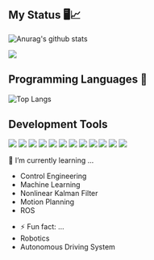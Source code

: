 ## My Status 🖥️📈
![Anurag's github stats](https://github-readme-stats.vercel.app/api?username=Ramune6110&show_icons=true&theme=radical)

<img src="https://github-profile-trophy.vercel.app/?username=Ramune6110&theme=onedark" />

## Programming Languages :memo:
![Top Langs](https://github-readme-stats.vercel.app/api/top-langs/?username=Ramune6110&layout=compact&hide=html&theme=dark)

## Development Tools

<p>
  <!--C++--><img src="https://img.shields.io/badge/C++%20-%2300599C.svg?&style=for-the-badge&logo=C%2B%2B&ogoColor=white"/>
  <!--C--><img src="https://img.shields.io/badge/C%20-%2300599C.svg?&style=for-the-badge&logo=C&logoColor=white"/>
  <!--Matlab--><img src="https://img.shields.io/badge/Matlab-%2300f.svg?&style=for-the-badge&logo=Matlab&logoColor=white"/>
  <!--Python--><img src="https://img.shields.io/badge/python%20-%2314354C.svg?&style=for-the-badge&logo=python&logoColor=white"/>
  <!--LaTeX--><img src="https://img.shields.io/badge/latex%20-%23008080.svg?&style=for-the-badge&logo=latex&logoColor=white"/>
  <!--Git--><img src="https://img.shields.io/badge/git%20-%23F05033.svg?&style=for-the-badge&logo=git&logoColor=white"/>
  <!--GitHub--><img src="https://img.shields.io/badge/github%20-%23121011.svg?&style=for-the-badge&logo=github&logoColor=white"/>
  <!--Arduino--><img src="https://img.shields.io/badge/-Arduino-00979D?style=for-the-badge&logo=Arduino&logoColor=white"/>
  <!--mbed--><img src="https://img.shields.io/badge/mbed-%2300f.svg?&style=for-the-badge&logo=mbed&logoColor=white"/>
  <!--NUCLEO--><img src="https://img.shields.io/badge/NUCLEO%20-%23013243.svg?&style=for-the-badge&logo=NUCLEO&logoColor=white" />
  <!--RPi--><img src="https://img.shields.io/badge/-Raspberry%20Pi-C51A4A?style=for-the-badge&logo=Raspberry-Pi"/>
  <!--ROS--><img src="https://img.shields.io/badge/ROS-%2300f.svg?&style=for-the-badge&logo=ROS&logoColor=white"/>
</p>

<!--- 🔭 I’m currently working on ... -->
 🌱 I’m currently learning ...
  - Control Engineering
  - Machine Learning
  - Nonlinear Kalman Filter
  - Motion Planning
  - ROS
<!--- - 👯 I’m looking to collaborate on ...
- 🤔 I’m looking for help with ...
- 💬 Ask me about ...
- 📫 How to reach me: ...
- 😄 Pronouns: ... -->
  - ⚡ Fun fact: ...
  - Robotics
  - Autonomous Driving System
